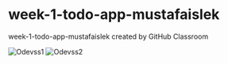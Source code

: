 # week-1-todo-app-mustafaislek
week-1-todo-app-mustafaislek created by GitHub Classroom

![Odevss1](https://github.com/react-native-bootcamp/week-1-todo-app-mustafaislek/blob/master/src/assets/todoOdevSs1.png)
![Odevss2](https://github.com/react-native-bootcamp/week-1-todo-app-mustafaislek/blob/master/src/assets/todoOdevSs2.png)
